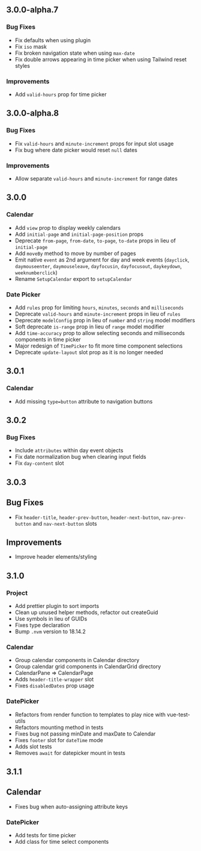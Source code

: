 ## 3.0.0-alpha.7

### Bug Fixes

* Fix defaults when using plugin
* Fix `iso` mask
* Fix broken navigation state when using `max-date`
* Fix double arrows appearing in time picker when using Tailwind reset styles

### Improvements

* Add `valid-hours` prop for time picker

## 3.0.0-alpha.8

### Bug Fixes

* Fix `valid-hours` and `minute-increment` props for input slot usage
* Fix bug where date picker would reset `null` dates

### Improvements

* Allow separate `valid-hours` and `minute-increment` for range dates

## 3.0.0

### Calendar

* Add `view` prop to display weekly calendars
* Add `initial-page` and `initial-page-position` props
* Deprecate `from-page`, `from-date`, `to-page`, `to-date` props in lieu of `initial-page`
* Add `moveBy` method to move by number of pages
* Emit native `event` as 2nd argument for day and week events (`dayclick`, `daymouseenter`, `daymouseleave`, `dayfocusin`, `dayfocusout`, `daykeydown`, `weeknumberclick`)
* Rename `SetupCalendar` export to `setupCalendar`

### Date Picker

* Add `rules` prop for limiting `hours`, `minutes`, `seconds` and `milliseconds`
* Deprecate `valid-hours` and `minute-increment` props in lieu of `rules`
* Deprecate `modelConfig` prop in lieu of `number` and `string` model modifiers
* Soft deprecate `is-range` prop in lieu of `range` model modifier
* Add `time-accuracy` prop to allow selecting seconds and milliseconds components in time picker
* Major redesign of `TimePicker` to fit more time component selections
* Deprecate `update-layout` slot prop as it is no longer needed

## 3.0.1

### Calendar

* Add missing `type=button` attribute to navigation buttons

## 3.0.2

### Bug Fixes

* Include `attributes` within day event objects
* Fix date normalization bug when clearing input fields
* Fix `day-content` slot

## 3.0.3

## Bug Fixes

* Fix `header-title`, `header-prev-button`, `header-next-button`, `nav-prev-button` and `nav-next-button` slots

## Improvements

* Improve header elements/styling

## 3.1.0

### Project

* Add prettier plugin to sort imports
* Clean up unused helper methods, refactor out createGuid
* Use symbols in lieu of GUIDs
* Fixes type declaration
* Bump `.nvm` version to 18.14.2

### Calendar

* Group calendar components in Calendar directory
* Group calendar grid components in CalendarGrid directory
* CalendarPane => CalendarPage
* Adds `header-title-wrapper` slot
* Fixes `disabledDates` prop usage

### DatePicker

* Refactors from render function to templates to play nice with vue-test-utils
* Refactors mounting method in tests
* Fixes bug not passing minDate and maxDate to Calendar
* Fixes `footer` slot for `dateTime` mode
* Adds slot tests
* Removes `await` for datepicker mount in tests

## 3.1.1

## Calendar

* Fixes bug when auto-assigning attribute keys

### DatePicker

* Add tests for time picker
* Add class for time select components